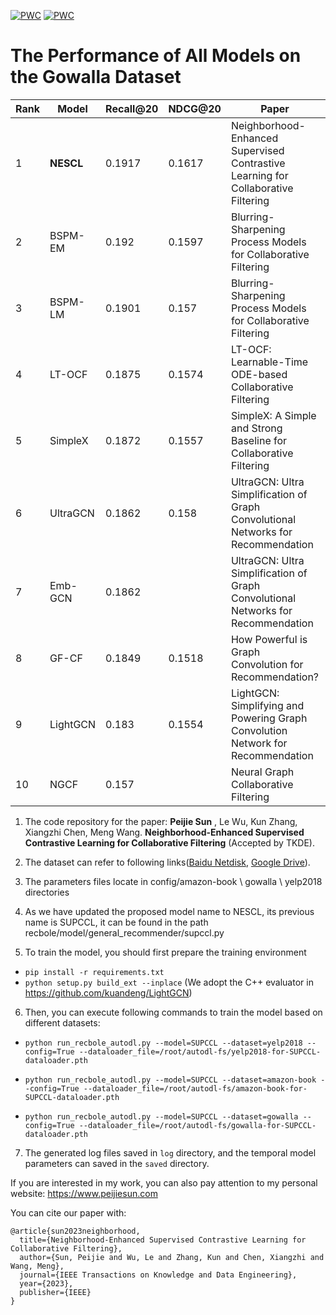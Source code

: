 [![PWC](https://img.shields.io/endpoint.svg?url=https://paperswithcode.com/badge/neighborhood-enhanced-supervised-contrastive/collaborative-filtering-on-yelp2018)](https://paperswithcode.com/sota/collaborative-filtering-on-yelp2018?p=neighborhood-enhanced-supervised-contrastive)
[![PWC](https://img.shields.io/endpoint.svg?url=https://paperswithcode.com/badge/neighborhood-enhanced-supervised-contrastive/recommendation-systems-on-gowalla)](https://paperswithcode.com/sota/recommendation-systems-on-gowalla?p=neighborhood-enhanced-supervised-contrastive)


# The Performance of All Models on the Gowalla Dataset
| Rank | Model     | Recall@20 | NDCG@20 | Paper                                                                          | Year |
|------|-----------|-----------|---------|--------------------------------------------------------------------------------|------|
| 1    | **NESCL**     | 0.1917    | 0.1617  | Neighborhood-Enhanced Supervised Contrastive Learning for Collaborative Filtering | 2024 |
| 2    | BSPM-EM   | 0.192     | 0.1597  | Blurring-Sharpening Process Models for Collaborative Filtering                  | 2022 |
| 3    | BSPM-LM   | 0.1901    | 0.157   | Blurring-Sharpening Process Models for Collaborative Filtering                  | 2022 |
| 4    | LT-OCF    | 0.1875    | 0.1574  | LT-OCF: Learnable-Time ODE-based Collaborative Filtering                        | 2021 |
| 5    | SimpleX   | 0.1872    | 0.1557  | SimpleX: A Simple and Strong Baseline for Collaborative Filtering               | 2021 |
| 6    | UltraGCN  | 0.1862    | 0.158   | UltraGCN: Ultra Simplification of Graph Convolutional Networks for Recommendation | 2021 |
| 7    | Emb-GCN   | 0.1862    |         | UltraGCN: Ultra Simplification of Graph Convolutional Networks for Recommendation | 2021 |
| 8    | GF-CF     | 0.1849    | 0.1518  | How Powerful is Graph Convolution for Recommendation?                           | 2021 |
| 9    | LightGCN  | 0.183     | 0.1554  | LightGCN: Simplifying and Powering Graph Convolution Network for Recommendation  | 2020 |
| 10   | NGCF      | 0.157     |         | Neural Graph Collaborative Filtering                                           | 2019 |


1. The code repository for the paper:  **Peijie Sun** , Le Wu, Kun Zhang, Xiangzhi Chen, Meng Wang.  **Neighborhood-Enhanced Supervised Contrastive Learning for Collaborative Filtering**  (Accepted by TKDE).

2. The dataset can refer to following links([Baidu Netdisk](https://pan.baidu.com/s/1HXFrGavcvGzHzbkIQP_v3w?pwd=ct9x), [Google Drive](https://drive.google.com/drive/folders/1coHwFat2b4prNPQ4Q8QHznbg8rsi6-P1?usp=sharing)). 

3. The parameters files locate in config/amazon-book \ gowalla \ yelp2018 directories

4. As we have updated the proposed model name to NESCL, its previous name is SUPCCL, it can be found in the path recbole/model/general_recommender/supccl.py

5. To train the model, you should first prepare the training environment
- `pip install -r requirements.txt`
- `python setup.py build_ext --inplace` (We adopt the C++ evaluator in https://github.com/kuandeng/LightGCN)

6. Then, you can execute following commands to train the model based on different datasets:

- `python run_recbole_autodl.py --model=SUPCCL --dataset=yelp2018 --config=True --dataloader_file=/root/autodl-fs/yelp2018-for-SUPCCL-dataloader.pth`

- `python run_recbole_autodl.py --model=SUPCCL --dataset=amazon-book --config=True --dataloader_file=/root/autodl-fs/amazon-book-for-SUPCCL-dataloader.pth`

- `python run_recbole_autodl.py --model=SUPCCL --dataset=gowalla --config=True --dataloader_file=/root/autodl-fs/gowalla-for-SUPCCL-dataloader.pth
`

7. The generated log files saved in `log` directory, and the temporal model parameters can saved in the `saved` directory. 

If you are interested in my work, you can also pay attention to my personal website: https://www.peijiesun.com

You can cite our paper with:
```
@article{sun2023neighborhood,
  title={Neighborhood-Enhanced Supervised Contrastive Learning for Collaborative Filtering},
  author={Sun, Peijie and Wu, Le and Zhang, Kun and Chen, Xiangzhi and Wang, Meng},
  journal={IEEE Transactions on Knowledge and Data Engineering},
  year={2023},
  publisher={IEEE}
}
```
